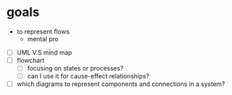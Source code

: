 # goals
- to represent flows
	- mental pro 

- [ ] UML V.S mind map
- [ ] flowchart
  - [ ] focusing on states or processes?
  - [ ] can I use it for cause-effect relationships?
- [ ] which diagrams to represent components and connections in a system? 
<!--stackedit_data:
eyJoaXN0b3J5IjpbMTU1Njg4NDE0LC05NTEwMzY4MzVdfQ==
-->